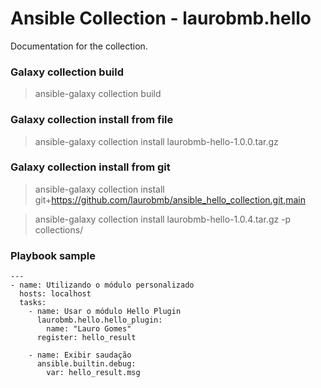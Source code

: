 # Ansible Collection - laurobmb.hello

Documentation for the collection.

### Galaxy collection build
> ansible-galaxy collection build
### Galaxy collection install from file
> ansible-galaxy collection install laurobmb-hello-1.0.0.tar.gz
### Galaxy collection install from git
> ansible-galaxy collection install git+https://github.com/laurobmb/ansible_hello_collection.git,main

> ansible-galaxy collection install laurobmb-hello-1.0.4.tar.gz -p collections/

### Playbook sample
    ---
    - name: Utilizando o módulo personalizado
      hosts: localhost
      tasks:
        - name: Usar o módulo Hello Plugin
          laurobmb.hello.hello_plugin:
            name: "Lauro Gomes"
          register: hello_result

        - name: Exibir saudação
          ansible.builtin.debug:
            var: hello_result.msg
